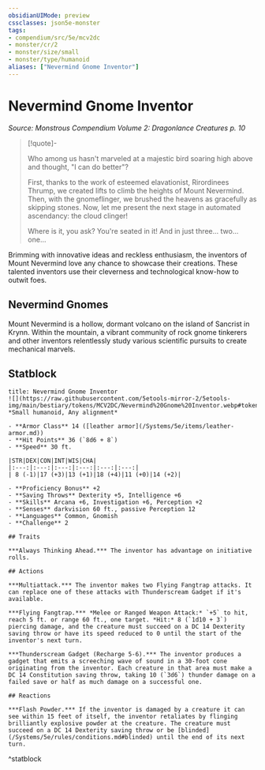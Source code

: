 ```yaml
---
obsidianUIMode: preview
cssclasses: json5e-monster
tags:
- compendium/src/5e/mcv2dc
- monster/cr/2
- monster/size/small
- monster/type/humanoid
aliases: ["Nevermind Gnome Inventor"]
---
```

# Nevermind Gnome Inventor
*Source: Monstrous Compendium Volume 2: Dragonlance Creatures p. 10*  

> [!quote]-  
> 
> Who among us hasn't marveled at a majestic bird soaring high above and thought, "I can do better"?
> 
> First, thanks to the work of esteemed elavationist, Rirordinees Thrump, we created lifts to climb the heights of Mount Nevermind. Then, with the gnomeflinger, we brushed the heavens as gracefully as skipping stones. Now, let me present the next stage in automated ascendancy: the cloud clinger!
> 
> Where is it, you ask? You're seated in it! And in just three... two... one...

Brimming with innovative ideas and reckless enthusiasm, the inventors of Mount Nevermind love any chance to showcase their creations. These talented inventors use their cleverness and technological know-how to outwit foes.

## Nevermind Gnomes

Mount Nevermind is a hollow, dormant volcano on the island of Sancrist in Krynn. Within the mountain, a vibrant community of rock gnome tinkerers and other inventors relentlessly study various scientific pursuits to create mechanical marvels.

## Statblock

```ad-statblock
title: Nevermind Gnome Inventor
![](https://raw.githubusercontent.com/5etools-mirror-2/5etools-img/main/bestiary/tokens/MCV2DC/Nevermind%20Gnome%20Inventor.webp#token)
*Small humanoid, Any alignment*

- **Armor Class** 14 ([leather armor](/Systems/5e/items/leather-armor.md))
- **Hit Points** 36 (`8d6 + 8`)
- **Speed** 30 ft.

|STR|DEX|CON|INT|WIS|CHA|
|:---:|:---:|:---:|:---:|:---:|:---:|
| 8 (-1)|17 (+3)|13 (+1)|18 (+4)|11 (+0)|14 (+2)|

- **Proficiency Bonus** +2
- **Saving Throws** Dexterity +5, Intelligence +6
- **Skills** Arcana +6, Investigation +6, Perception +2
- **Senses** darkvision 60 ft., passive Perception 12
- **Languages** Common, Gnomish
- **Challenge** 2

## Traits

***Always Thinking Ahead.*** The inventor has advantage on initiative rolls.

## Actions

***Multiattack.*** The inventor makes two Flying Fangtrap attacks. It can replace one of these attacks with Thunderscream Gadget if it's available.

***Flying Fangtrap.*** *Melee or Ranged Weapon Attack:* `+5` to hit, reach 5 ft. or range 60 ft., one target. *Hit:* 8 (`1d10 + 3`) piercing damage, and the creature must succeed on a DC 14 Dexterity saving throw or have its speed reduced to 0 until the start of the inventor's next turn.

***Thunderscream Gadget (Recharge 5-6).*** The inventor produces a gadget that emits a screeching wave of sound in a 30-foot cone originating from the inventor. Each creature in that area must make a DC 14 Constitution saving throw, taking 10 (`3d6`) thunder damage on a failed save or half as much damage on a successful one.

## Reactions

***Flash Powder.*** If the inventor is damaged by a creature it can see within 15 feet of itself, the inventor retaliates by flinging brilliantly explosive powder at the creature. The creature must succeed on a DC 14 Dexterity saving throw or be [blinded](/Systems/5e/rules/conditions.md#blinded) until the end of its next turn.
```
^statblock